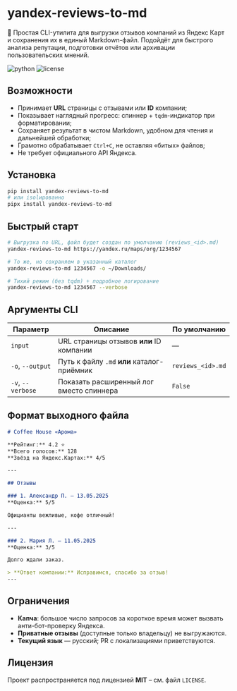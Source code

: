# yandex-reviews-to-md

💬 Простая CLI-утилита для выгрузки отзывов компаний из Яндекс Карт и сохранения их в единый Markdown-файл. Подойдёт для быстрого анализа репутации, подготовки отчётов или архивации пользовательских мнений.

![python](https://img.shields.io/badge/python-3.8%2B-blue)
![license](https://img.shields.io/github/license/baslie/yandex-reviews-to-md)

## Возможности

* Принимает **URL** страницы с отзывами или **ID** компании;
* Показывает наглядный прогресс: спиннер + `tqdm`-индикатор при форматировании;
* Сохраняет результат в чистом Markdown, удобном для чтения и дальнейшей
  обработки;
* Грамотно обрабатывает `Ctrl+C`, не оставляя «битых» файлов;
* Не требует официального API Яндекса.

## Установка

```bash
pip install yandex-reviews-to-md
# или isolированно
pipx install yandex-reviews-to-md
````

## Быстрый старт

```bash
# Выгрузка по URL, файл будет создан по умолчанию (reviews_<id>.md)
yandex-reviews-to-md https://yandex.ru/maps/org/1234567

# То же, но сохраняем в указанный каталог
yandex-reviews-to-md 1234567 -o ~/Downloads/

# Тихий режим (без tqdm) + подробное логирование
yandex-reviews-to-md 1234567 --verbose
```

## Аргументы CLI

| Параметр          | Описание                                    | По умолчанию      |
| ----------------- | ------------------------------------------- | ----------------- |
| `input`           | URL страницы отзывов **или** ID компании    | —                 |
| `-o`, `--output`  | Путь к файлу `.md` **или** каталог-приёмник | `reviews_<id>.md` |
| `-v`, `--verbose` | Показать расширенный лог вместо спиннера    | `False`           |

## Формат выходного файла

```markdown
# Coffee House «Арома»

**Рейтинг:** 4.2 ⭐  
**Всего голосов:** 128  
**Звёзд на Яндекс.Картах:** 4/5

---

## Отзывы

### 1. Александр П. — 13.05.2025
**Оценка:** 5/5

Официанты вежливые, кофе отличный!

---

### 2. Мария Л. — 11.05.2025
**Оценка:** 3/5

Долго ждали заказ.  

> **Ответ компании:** Исправимся, спасибо за отзыв!
---
```

## Ограничения

* **Капча**: большое число запросов за короткое время может вызвать
  анти-бот-проверку Яндекса.
* **Приватные отзывы** (доступные только владельцу) не выгружаются.
* **Текущий язык** — русский; PR с локализациями приветствуются.

## Лицензия

Проект распространяется под лицензией **MIT** – см. файл `LICENSE`.
